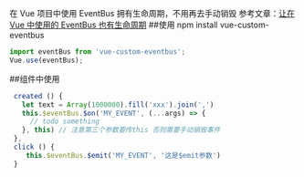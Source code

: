 <!--
 * @Author: shmao
 * @Date: 2020-08-23 00:25:20
 * @LastEditors: shmao
 * @LastEditTime: 2020-08-23 00:30:56
-->

在 Vue 项目中使用 EventBus 拥有生命周期，不用再去手动销毁
参考文章：[让在 Vue 中使用的 EventBus 也有生命周期](https://zhuanlan.zhihu.com/p/39537979) ##使用
npm install vue-custom-eventbus

```js
import eventBus from 'vue-custom-eventbus';
Vue.use(eventBus);
```

##组件中使用

```js
 created () {
   let text = Array(1000000).fill('xxx').join(',')
   this.$eventBus.$on('MY_EVENT', (...args) => {
     // todo something
   }, this) // 注意第三个参数要传this 否则需要手动销毁事件
 },
 click () {
    this.$eventBus.$emit('MY_EVENT', '这是$emit参数')
 }
```
